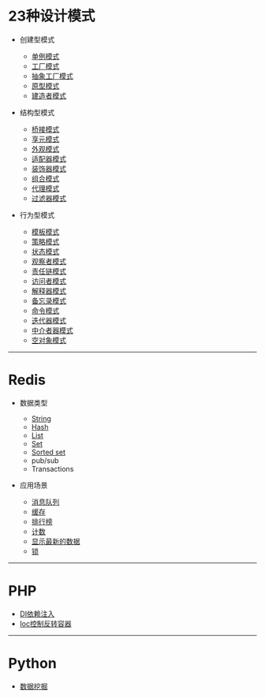 # 23种设计模式
* 创建型模式

    - [单例模式](https://github.com/bluesaka/code/blob/master/patterns/singleton/test.php)
    - [工厂模式](https://github.com/bluesaka/code/blob/master/patterns/factory/test.php)
    - [抽象工厂模式](https://github.com/bluesaka/code/blob/master/patterns/factoryAbstract/test.php)
    - [原型模式](https://github.com/bluesaka/code/blob/master/patterns/prototype/test.php)
    - [建造者模式](https://github.com/bluesaka/code/blob/master/patterns/builder/test.php)

* 结构型模式

    - [桥接模式](https://github.com/bluesaka/code/blob/master/patterns/bridge/test.php)
    - [享元模式](https://github.com/bluesaka/code/blob/master/patterns/flyweight/test.php)
    - [外观模式](https://github.com/bluesaka/code/blob/master/patterns/facade/test.php)
    - [适配器模式](https://github.com/bluesaka/code/blob/master/patterns/adapter/test.php)
    - [装饰器模式](https://github.com/bluesaka/code/blob/master/patterns/decorator/test.php)
    - [组合模式](https://github.com/bluesaka/code/blob/master/patterns/composite/test.php)
    - [代理模式](https://github.com/bluesaka/code/blob/master/patterns/proxy/test.php)
    - [过滤器模式](https://github.com/bluesaka/code/blob/master/patterns/filter/test.php)

* 行为型模式

    - [模板模式](https://github.com/bluesaka/code/blob/master/patterns/template/test.php)
    - [策略模式](https://github.com/bluesaka/code/blob/master/patterns/strategy/test.php)
    - [状态模式](https://github.com/bluesaka/code/blob/master/patterns/state/test.php)
    - [观察者模式](https://github.com/bluesaka/code/blob/master/patterns/observer/test.php)
    - [责任链模式](https://github.com/bluesaka/code/blob/master/patterns/chain/test.php)
    - [访问者模式](https://github.com/bluesaka/code/blob/master/patterns/visitor/test.php)
    - [解释器模式](https://github.com/bluesaka/code/blob/master/patterns/interpreter/test.php)
    - [备忘录模式](https://github.com/bluesaka/code/blob/master/patterns/memo/test.php)
    - [命令模式](https://github.com/bluesaka/code/blob/master/patterns/command/test.php)
    - [迭代器模式](https://github.com/bluesaka/code/blob/master/patterns/iterator/test.php)
    - [中介者器模式](https://github.com/bluesaka/code/blob/master/patterns/mediator/test.php)
    - [空对象模式](https://github.com/bluesaka/code/blob/master/patterns/nullObject/test.php)

--------------------------------

# Redis

* 数据类型

    - [String](https://github.com/bluesaka/code/blob/master/redis/cache/String.php)
    - [Hash](https://github.com/bluesaka/code/blob/master/redis/cache/Hash.php)
    - [List](https://github.com/bluesaka/code/blob/master/redis/cache/List.php)
    - [Set](https://github.com/bluesaka/code/blob/master/redis/cache/Set.php)
    - [Sorted set](https://github.com/bluesaka/code/blob/master/redis/cache/zSet.php)
    - pub/sub
    - Transactions

* 应用场景

    - [消息队列](https://github.com/bluesaka/code/blob/master/redis/queue/test.php)
    - [缓存](https://github.com/bluesaka/code/blob/master/redis/cache)
    - [排行榜](https://github.com/bluesaka/code/blob/master/redis/top/test.php)
    - [计数](https://github.com/bluesaka/code/blob/master/redis/counter/test.php)
    - [显示最新的数据](https://github.com/bluesaka/code/blob/master/redis/latest/test.php)
    - [锁](https://github.com/bluesaka/code/blob/master/redis/lock/curl.php)

--------------------------------

# PHP

* [DI依赖注入](https://github.com/bluesaka/code/blob/master/php/DI/test.php)
* [Ioc控制反转容器](https://github.com/bluesaka/code/blob/master/php/DI/test2.php)

--------------------------------

# Python

* [数据挖掘](https://github.com/bluesaka/code/blob/master/python/data.md)